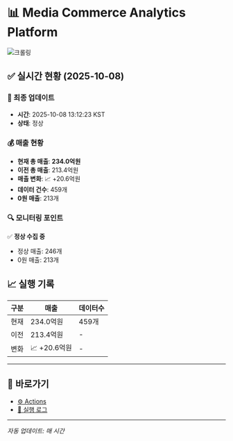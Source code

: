 # 📊 Media Commerce Analytics Platform

![크롤링](https://img.shields.io/badge/크롤링-정상-green)

## ✅ 실시간 현황 (2025-10-08)

### 📍 최종 업데이트
- **시간**: 2025-10-08 13:12:23 KST
- **상태**: 정상

### 💰 매출 현황
- **현재 총 매출**: **234.0억원**
- **이전 총 매출**: 213.4억원
- **매출 변화**: 📈 +20.6억원
- **데이터 건수**: 459개
- **0원 매출**: 213개

### 🔍 모니터링 포인트

✅ **정상 수집 중**
- 정상 매출: 246개
- 0원 매출: 213개


## 📈 실행 기록

| 구분 | 매출 | 데이터수 |
|------|------|----------|
| 현재 | 234.0억원 | 459개 |
| 이전 | 213.4억원 | - |
| 변화 | 📈 +20.6억원 | - |

---

## 🔗 바로가기

- [⚙️ Actions](../../actions)
- [📝 실행 로그](../../actions/workflows/daily_scraping.yml)

---

*자동 업데이트: 매 시간*
